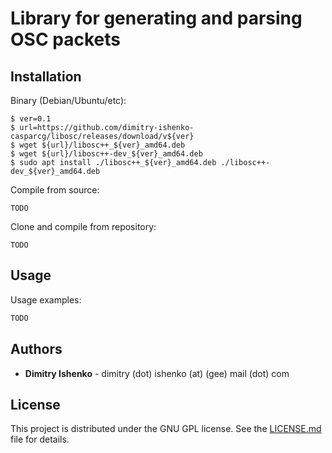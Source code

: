 # Library for generating and parsing OSC packets

## Installation

Binary (Debian/Ubuntu/etc):
```console
$ ver=0.1
$ url=https://github.com/dimitry-ishenko-casparcg/libosc/releases/download/v${ver}
$ wget ${url}/libosc++_${ver}_amd64.deb
$ wget ${url}/libosc++-dev_${ver}_amd64.deb
$ sudo apt install ./libosc++_${ver}_amd64.deb ./libosc++-dev_${ver}_amd64.deb
```

Compile from source:
```console
TODO
```

Clone and compile from repository:
```console
TODO
```

## Usage

Usage examples:
```cpp
TODO
```

## Authors

* **Dimitry Ishenko** - dimitry (dot) ishenko (at) (gee) mail (dot) com

## License

This project is distributed under the GNU GPL license. See the
[LICENSE.md](LICENSE.md) file for details.
